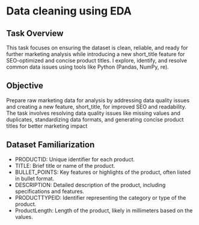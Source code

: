 # Data cleaning using EDA
## Task Overview
This task focuses on ensuring the dataset is clean, reliable, and ready for further marketing analysis while introducing a new short_title feature for SEO-optimized and concise product titles. I explore, identify, and resolve common data issues using tools like Python (Pandas, NumPy, re). 

## Objective
Prepare raw marketing data for analysis by addressing data quality issues and creating a new feature, short_title, for improved SEO and readability. The task involves resolving data quality issues like missing values and duplicates, standardizing data formats, and generating concise product titles for better marketing impact

##   Dataset Familiarization
- PRODUCTID: Unique identifier for each product.
- TITLE: Brief title or name of the product.
- BULLET_POINTS: Key features or highlights of the product, often listed in bullet format.
- DESCRIPTION: Detailed description of the product, including specifications and features.
- PRODUCTTYPEID: Identifier representing the category or type of the product.
- ProductLength: Length of the product, likely in millimeters based on the values.

## 
